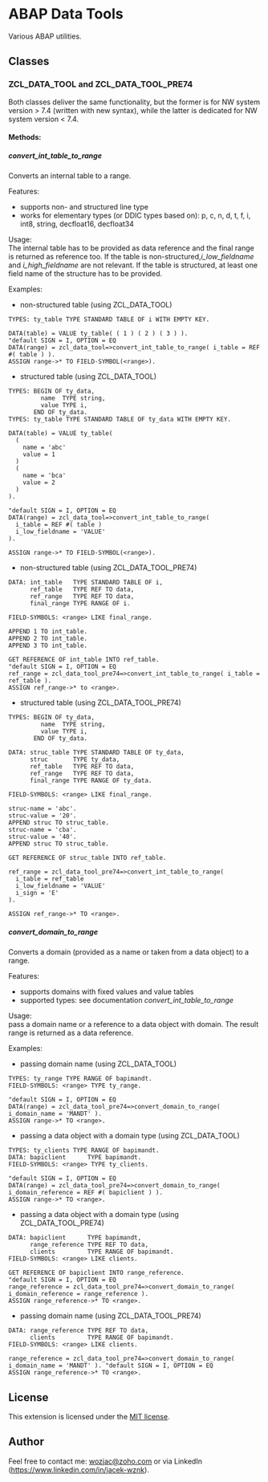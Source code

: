 # ABAP Data Tools
Various ABAP utilities.

## Classes
### ZCL_DATA_TOOL and ZCL_DATA_TOOL_PRE74
Both classes deliver the same functionality, but the former is for NW system version > 7.4 (written with new syntax), while the latter is dedicated for NW system version < 7.4. 
#### Methods:
##### convert_int_table_to_range
Converts an internal table to a range. 

Features:
- supports non- and structured line type
- works for elementary types (or DDIC types based on): p, c, n, d, t, f, i, int8, string, decfloat16, decfloat34  

Usage:  
The internal table has to be provided as data reference and the final range is returned as reference too.
If the table is non-structured,*i_low_fieldname* and *i_high_fieldname* are not relevant. If the table is structured, at least one field name of the structure has to be provided.

Examples: 
* non-structured table (using ZCL_DATA_TOOL)

```ABAP
TYPES: ty_table TYPE STANDARD TABLE OF i WITH EMPTY KEY.

DATA(table) = VALUE ty_table( ( 1 ) ( 2 ) ( 3 ) ).
"default SIGN = I, OPTION = EQ
DATA(range) = zcl_data_tool=>convert_int_table_to_range( i_table = REF #( table ) ).
ASSIGN range->* TO FIELD-SYMBOL(<range>).
```

* structured table (using ZCL_DATA_TOOL)


```ABAP
TYPES: BEGIN OF ty_data,
         name  TYPE string,
         value TYPE i,
       END OF ty_data.
TYPES: ty_table TYPE STANDARD TABLE OF ty_data WITH EMPTY KEY.

DATA(table) = VALUE ty_table(
  (
    name = 'abc'
    value = 1
  )
  (
    name = 'bca'
    value = 2
  )
).

"default SIGN = I, OPTION = EQ
DATA(range) = zcl_data_tool=>convert_int_table_to_range(
  i_table = REF #( table )
  i_low_fieldname = 'VALUE'
).

ASSIGN range->* TO FIELD-SYMBOL(<range>).
```

* non-structured table (using ZCL_DATA_TOOL_PRE74)

```ABAP
DATA: int_table   TYPE STANDARD TABLE OF i,
      ref_table   TYPE REF TO data,
      ref_range   TYPE REF TO data,
      final_range TYPE RANGE OF i.

FIELD-SYMBOLS: <range> LIKE final_range.

APPEND 1 TO int_table.
APPEND 2 TO int_table.
APPEND 3 TO int_table.

GET REFERENCE OF int_table INTO ref_table.
"default SIGN = I, OPTION = EQ
ref_range = zcl_data_tool_pre74=>convert_int_table_to_range( i_table = ref_table ). 
ASSIGN ref_range->* to <range>.
```  

* structured table (using ZCL_DATA_TOOL_PRE74)

```ABAP
TYPES: BEGIN OF ty_data,
         name  TYPE string,
         value TYPE i,
       END OF ty_data.

DATA: struc_table TYPE STANDARD TABLE OF ty_data,
      struc       TYPE ty_data,
      ref_table   TYPE REF TO data,
      ref_range   TYPE REF TO data,
      final_range TYPE RANGE OF ty_data.

FIELD-SYMBOLS: <range> LIKE final_range.

struc-name = 'abc'.
struc-value = '20'.
APPEND struc TO struc_table.
struc-name = 'cba'.
struc-value = '40'.
APPEND struc TO struc_table.

GET REFERENCE OF struc_table INTO ref_table.

ref_range = zcl_data_tool_pre74=>convert_int_table_to_range( 
  i_table = ref_table 
  i_low_fieldname = 'VALUE' 
  i_sign = 'E' 
).

ASSIGN ref_range->* TO <range>.
```  
##### convert_domain_to_range
Converts a domain (provided as a name or taken from a data object) to a range.  

Features:
* supports domains with fixed values and value tables
* supported types: see documentation *convert_int_table_to_range*
    
Usage:  
pass a domain name or a reference to a data object with domain. The result range is returned as a data reference.

Examples:
* passing domain name (using ZCL_DATA_TOOL)

```ABAP
TYPES: ty_range TYPE RANGE OF bapimandt.
FIELD-SYMBOLS: <range> TYPE ty_range.

"default SIGN = I, OPTION = EQ
DATA(range) = zcl_data_tool_pre74=>convert_domain_to_range( i_domain_name = 'MANDT' ).
ASSIGN range->* TO <range>.
```

* passing a data object with a domain type (using ZCL_DATA_TOOL)

```ABAP
TYPES: ty_clients TYPE RANGE OF bapimandt.
DATA: bapiclient      TYPE bapimandt.
FIELD-SYMBOLS: <range> TYPE ty_clients.

"default SIGN = I, OPTION = EQ
DATA(range) = zcl_data_tool_pre74=>convert_domain_to_range( i_domain_reference = REF #( bapiclient ) ).
ASSIGN range->* TO <range>.
```

* passing a data object with a domain type (using ZCL_DATA_TOOL_PRE74)

```ABAP
DATA: bapiclient      TYPE bapimandt,
      range_reference TYPE REF TO data,
      clients         TYPE RANGE OF bapimandt.
FIELD-SYMBOLS: <range> LIKE clients.

GET REFERENCE OF bapiclient INTO range_reference.
"default SIGN = I, OPTION = EQ
range_reference = zcl_data_tool_pre74=>convert_domain_to_range( i_domain_reference = range_reference ). 
ASSIGN range_reference->* TO <range>.
```

* passing domain name (using ZCL_DATA_TOOL_PRE74)

```ABAP
DATA: range_reference TYPE REF TO data,
      clients         TYPE RANGE OF bapimandt.
FIELD-SYMBOLS: <range> LIKE clients.

range_reference = zcl_data_tool_pre74=>convert_domain_to_range( i_domain_name = 'MANDT' ). "default SIGN = I, OPTION = EQ
ASSIGN range_reference->* TO <range>.
```

## License
This extension is licensed under the [MIT license](http://opensource.org/licenses/MIT).

## Author
Feel free to contact me: wozjac@zoho.com or via LinkedIn (https://www.linkedin.com/in/jacek-wznk).